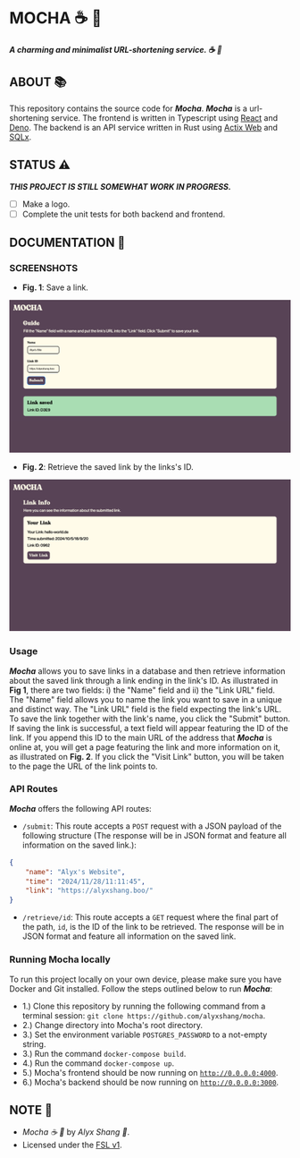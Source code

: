 # MOCHA :coffee: :doughnut:

***A charming and minimalist URL-shortening service. :coffee: :doughnut:***

## ABOUT :books:

This repository contains the source code for ***Mocha***. ***Mocha*** is a url-shortening service. The frontend is written in Typescript using [React](https://react.dev) and [Deno](https://deno.land). The backend is an API service written in Rust using [Actix Web](https://actix.rs/) and [SQLx](https://github.com/launchbadge/sqlx).

## STATUS :warning:

***THIS PROJECT IS STILL SOMEWHAT WORK IN PROGRESS.***

- [ ] Make a logo.
- [ ] Complete the unit tests for both backend and frontend.

## DOCUMENTATION :book:

### SCREENSHOTS

- **Fig. 1**: Save a link.
<p align="center">
 <img alt="The home page where links can be saved." src="screenshots/save_link.png"/>
</p>

- **Fig. 2**: Retrieve the saved link by the links's ID.
<p align="center">
 <img alt="The page displaying information about a saved link." src="screenshots/link.png"/>
</p>

### Usage

***Mocha*** allows you to save links in a database and then retrieve information about the saved link through a link ending in the link's ID. As illustrated in **Fig 1**, there are two fields: i) the "Name" field and ii) the "Link URL" field. The "Name" field allows you to name the link you want to save in a unique and distinct way. The "Link URL" field is the field expecting the link's URL. To save the link together with the link's name, you click the "Submit" button. If saving the link is successful, a text field will appear featuring the ID of the link. If you append this ID to the main URL of the address that ***Mocha*** is online at, you will get a page featuring the link and more information on it, as illustrated on **Fig. 2**. If you click the "Visit Link" button, you will be taken to the page the URL of the link points to.

### API Routes

***Mocha*** offers the following API routes:

- `/submit`: This route accepts a `POST` request with a JSON payload of the following structure (The response will be in JSON format and feature all information on the saved link.):

```JSON
{
    "name": "Alyx's Website",
    "time": "2024/11/28/11:11:45",
    "link": "https://alyxshang.boo/"
}
```

- `/retrieve/id`: This route accepts a `GET` request where the final part of the path, `id`, is the ID of the link to be retrieved. The response will be in JSON format and feature all information on the saved link.

### Running Mocha locally

To run this project locally on your own device, please make sure you have Docker and Git installed. Follow the steps outlined below to run ***Mocha***:

- 1.) Clone this repository by running the following command from a terminal session: `git clone https://github.com/alyxshang/mocha`.
- 2.) Change directory into Mocha's root directory.
- 3.) Set the environment variable `POSTGRES_PASSWORD` to a not-empty string.
- 3.) Run the command `docker-compose build`.
- 4.) Run the command `docker-compose up`.
- 5.) Mocha's frontend should be now running on [`http://0.0.0.0:4000`](http://0.0.0.0:4000).
- 6.) Mocha's backend should be now running on [`http://0.0.0.0:3000`](http://0.0.0.0:3000).

## NOTE :scroll:

- *Mocha :coffee: :doughnut:* by *Alyx Shang :black_heart:*.
- Licensed under the [FSL v1](https://github.com/alyxshang/fair-software-license).
